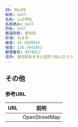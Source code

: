 ```yaml
---
ID: R6oFB
総称: null
名称: 山王神社
名称読み: null
別名: null
都道府県: 愛知県
区域: あま市
緯度: 35.1699933
経度: 136.7942852
郵便番号: 4970013
住所: 愛知県あま市七宝町川部山王９０
---
```


## その他

### 参考URL

| URL | 説明          |
| --- | ------------- |
|     | OpenStreetMap |
